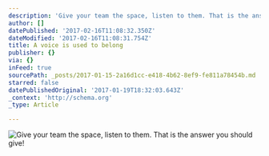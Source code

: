```yaml
---
description: 'Give your team the space, listen to them. That is the answer you should give!'
author: []
datePublished: '2017-02-16T11:08:32.350Z'
dateModified: '2017-02-16T11:08:31.754Z'
title: A voice is used to belong
publisher: {}
via: {}
inFeed: true
sourcePath: _posts/2017-01-15-2a16d1cc-e418-4b62-8ef9-fe811a78454b.md
starred: false
datePublishedOriginal: '2017-01-19T18:32:03.643Z'
_context: 'http://schema.org'
_type: Article

---
```

![Give your team the space, listen to them. That is the answer you should give!](https://the-grid-user-content.s3-us-west-2.amazonaws.com/2f5aae0d-b6b1-46fc-a801-59915860db23.png)